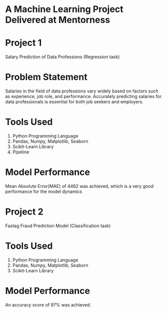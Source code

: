 # A Machine Learning Project Delivered at Mentorness 

# Project 1
Salary Prediction of Data Professions (Regression task)

# Problem Statement 
Salaries in the field of data professions vary widely based on factors such as experience, job role, and 
performance. Accurately predicting salaries for data professionals is essential for both job seekers and 
employers.

# Tools Used
1. Python Programming Language
2. Pandas, Numpy, Matplotlib, Seaborn
3. Scikit-Learn Library
4. Pipeline 

# Model Performance 
Mean Absolute Error(MAE) of 4462 was achieved, which is a very good performance for the model dynamics 

# Project 2
Fastag Fraud Prediction Model (Classification task)

# Tools Used
1. Python Programming Language
2. Pandas, Numpy, Matplotlib, Seaborn
3. Scikit-Learn Library

# Model Performance 
An accuracy score of 97% was achieved.
    
